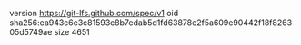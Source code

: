 version https://git-lfs.github.com/spec/v1
oid sha256:ea943c6e3c81593c8b7edab5d1fd63878e2f5a609e90442f18f826305d5749ae
size 4651
